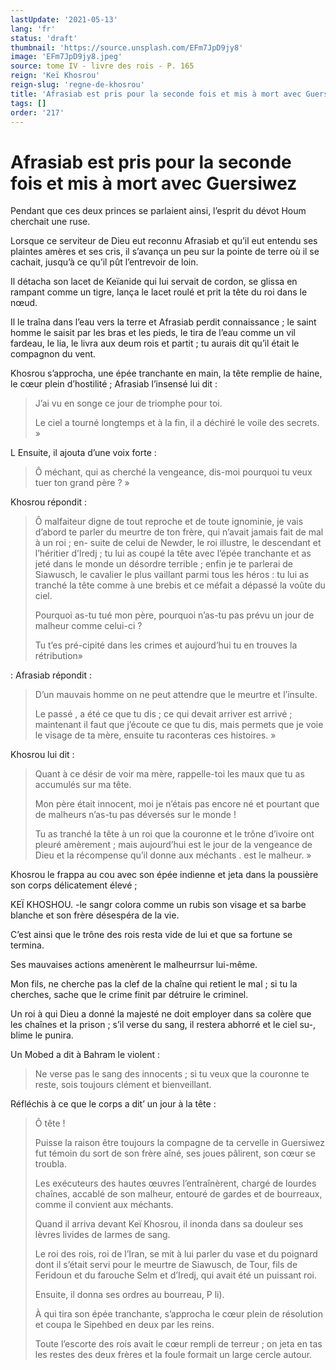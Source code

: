 ```yaml
---
lastUpdate: '2021-05-13'
lang: 'fr'
status: 'draft'
thumbnail: 'https://source.unsplash.com/EFm7JpD9jy8'
image: 'EFm7JpD9jy8.jpeg'
source: tome IV - livre des rois - P. 165
reign: 'Keï Khosrou'
reign-slug: 'regne-de-khosrou'
title: 'Afrasiab est pris pour la seconde fois et mis à mort avec Guersiwez | Le Livre des Rois | Shâhnâmeh'
tags: []
order: '217'
---
```


<!-- LTeX: language=fr -->

# Afrasiab est pris pour la seconde fois et mis à mort avec Guersiwez

Pendant que ces deux princes se parlaient ainsi, l’esprit du dévot Houm cherchait une ruse.

Lorsque ce serviteur de Dieu eut reconnu Afrasiab et qu’il eut entendu ses plaintes amères et ses cris, il s’avança un peu sur la pointe de terre où il se cachait, jusqu’à ce qu’il pût l’entrevoir de loin.

Il détacha son lacet de Keïanide qui lui servait de cordon, se glissa en rampant comme un tigre, lança le lacet roulé et prit la tête du roi dans le nœud.

Il le traîna dans l’eau vers la terre et Afrasiab perdit connaissance ; le saint homme le saisit par les bras et les pieds, le tira de l’eau comme un vil fardeau, le lia, le livra aux deum rois et partit ; tu aurais dit qu’il était le compagnon du vent.

Khosrou s’approcha, une épée tranchante en main, la tête remplie de haine, le cœur plein d’hostilité ; Afrasiab l’insensé lui dit :

> J’ai vu en songe ce jour de triomphe pour toi.
>
> Le ciel a tourné longtemps et à la fin, il a déchiré le voile des secrets. »

L Ensuite, il ajouta d’une voix forte :

> Ô méchant, qui as cherché la vengeance, dis-moi pourquoi tu veux tuer ton grand père ? »

Khosrou répondit :

> Ô malfaiteur digne de tout reproche et de toute ignominie, je vais d’abord te parler du meurtre de ton frère, qui n’avait jamais fait de mal à un roi ; en-
> suite de celui de Newder, le roi illustre, le descendant et l’héritier d’Iredj ; tu lui as coupé la tête avec l’épée tranchante et as jeté dans le monde un désordre terrible ; enfin je te parlerai de Siawusch, le cavalier le plus vaillant parmi tous les héros : tu lui as tranché la tête comme à une brebis et ce méfait a dépassé la voûte du ciel.
>
> Pourquoi as-tu tué mon père, pourquoi n’as-tu pas prévu un jour de malheur comme celui-ci ?
>
> Tu t’es pré-cipité dans les crimes et aujourd’hui tu en trouves la rétribution»

: Afrasiab répondit :

> D’un mauvais homme on ne peut attendre que le meurtre et l’insulte.
>
> Le passé
>, a été ce que tu dis ; ce qui devait arriver est arrivé ; maintenant il faut que j’écoute ce que tu dis, mais permets que je voie le visage de ta mère, ensuite tu raconteras ces histoires. »

Khosrou lui dit :

> Quant à ce désir de voir ma mère, rappelle-toi les maux que tu as accumulés sur ma tête.
>
> Mon père était innocent, moi je n’étais pas encore né et pourtant que de malheurs n’as-tu pas déversés sur le monde !
>
> Tu as tranché la tête à un roi que la couronne et le trône d’ivoire ont pleuré amèrement ; mais aujourd’hui est le jour de la vengeance de Dieu et la récompense qu’il donne aux méchants
> . est le malheur. »

Khosrou le frappa au cou avec son épée indienne et jeta dans la poussière son corps délicatement élevé ;

KEÏ KHOSHOU. -le sangr colora comme un rubis son visage et sa barbe blanche et son frère désespéra de la vie.

C’est ainsi que le trône des rois resta vide de lui et que sa fortune se termina.

Ses mauvaises actions amenèrent le malheurrsur lui-même.

Mon fils, ne cherche pas la clef de la chaîne qui retient le mal ; si tu la cherches, sache que le crime finit par détruire le criminel.

Un roi à qui Dieu a donné la majesté ne doit employer dans sa colère que les chaînes et la prison ; s’il verse du sang, il restera abhorré et le ciel su-, blime le punira.

Un Mobed a dit à Bahram le violent :

> Ne verse pas le sang des innocents ; si tu veux que la couronne te reste, sois toujours clément et bienveillant.

Réfléchis à ce que le corps a dit’
un jour à la tête :

> Ô tête !
>
> Puisse la raison être toujours la compagne de ta cervelle in Guersiwez fut témoin du sort de son frère aîné, ses joues pâlirent, son cœur se troubla.
>
> Les exécuteurs des hautes œuvres l’entraînèrent, chargé de lourdes chaînes, accablé de son malheur, entouré de gardes et de bourreaux, comme il convient aux méchants.
>
> Quand il arriva devant Keï Khosrou, il inonda dans sa douleur ses lèvres livides de larmes de sang.
>
> Le roi des rois, roi de l’Iran, se mit à lui parler du vase et du poignard dont il s’était servi pour le meurtre de Siawusch, de Tour, fils de Feridoun et du farouche Selm et d’Iredj, qui avait été un puissant roi.
>
> Ensuite, il donna ses ordres au bourreau, P li).
>
> À qui tira son épée tranchante, s’approcha le cœur plein de résolution et coupa le Sipehbed en deux par les reins.
>
> Toute l’escorte des rois avait le cœur rempli de terreur ; on jeta en tas les restes des deux frères et la foule formait un large cercle autour.
